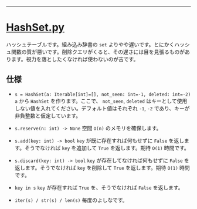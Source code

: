 ____

# [HashSet.py](https://github.com/titanium-22/Library_py/blob/main/DataStructures/Set/HashSet.py)

ハッシュテーブルです。組み込み辞書の `set` よりやや遅いです。とにかくハッシュ関数の質が悪いです。削除クエリがくると、その遅さには目を見張るものがあります。視力を落としたくなければ使わないのが吉です。

## 仕様

- `s = HashSet(a: Iterable[int]=[], not_seen: int=-1, deleted: int=-2)`
`a` から `HashSet` を作ります。ここで、 `not_seen`, `deleted` はキーとして使用しない値を入れてください。デフォルト値はそれぞれ `-1`, `-2` であり、キーが非負整数と仮定しています。

- `s.reserve(n: int) -> None`
空間 `O(n)` のメモリを確保します。

- `s.add(key: int) -> bool`
`key` が既に存在すれば何もせずに `False` を返します。そうでなければ `key` を追加して `True` を返します。期待 `O(1)` 時間です。

- `s.discard(key: int) -> bool`
`key` が存在してなければ何もせずに `False` を返します。そうでなければ `key` を削除して `True` を返します。期待 `O(1)` 時間です。

- `key in s`
`key` が存在すれば `True` を、そうでなければ `False` を返します。

- `iter(s) / str(s) / len(s)`
毎度のよしなです。
